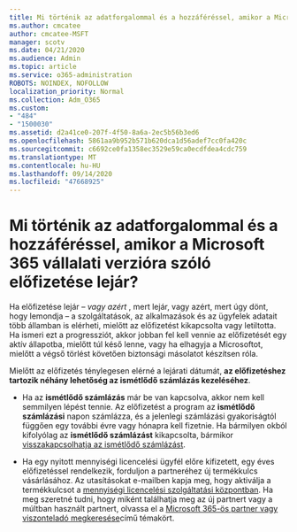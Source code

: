 ```yaml
---
title: Mi történik az adatforgalommal és a hozzáféréssel, amikor a Microsoft 365 vállalati verzióra szóló előfizetése lejár?
ms.author: cmcatee
author: cmcatee-MSFT
manager: scotv
ms.date: 04/21/2020
ms.audience: Admin
ms.topic: article
ms.service: o365-administration
ROBOTS: NOINDEX, NOFOLLOW
localization_priority: Normal
ms.collection: Adm_O365
ms.custom:
- "484"
- "1500030"
ms.assetid: d2a41ce0-207f-4f50-8a6a-2ec5b56b3ed6
ms.openlocfilehash: 5861aa9b952b571b620dca1d56adef7cc0fa420c
ms.sourcegitcommit: c6692ce0fa1358ec3529e59ca0ecdfdea4cdc759
ms.translationtype: MT
ms.contentlocale: hu-HU
ms.lasthandoff: 09/14/2020
ms.locfileid: "47668925"
---
```

# <a name="what-happens-to-my-data-and-access-when-my-microsoft-365-for-business-subscription-ends"></a>Mi történik az adatforgalommal és a hozzáféréssel, amikor a Microsoft 365 vállalati verzióra szóló előfizetése lejár?

Ha előfizetése lejár  *– vagy azért*  , mert lejár, vagy azért, mert úgy dönt, hogy lemondja – a szolgáltatások, az alkalmazások és az ügyfelek adatait több államban is elérheti, mielőtt az előfizetést kikapcsolta vagy letiltotta. Ha ismeri ezt a progressziót, akkor jobban fel kell vennie az előfizetését egy aktív állapotba, mielőtt túl késő lenne, vagy ha elhagyja a Microsoftot, mielőtt a végső törlést követően biztonsági másolatot készítsen róla.
  
Mielőtt az előfizetés ténylegesen elérné a lejárati dátumát, **az előfizetéshez tartozik néhány lehetőség az ismétlődő számlázás kezeléséhez**.
  
- Ha az **ismétlődő számlázás** már be van kapcsolva, akkor nem kell semmilyen lépést tennie. Az előfizetést a program az **ismétlődő számlázási** napon számlázza, és a jelenlegi számlázási gyakoriságtól függően egy további évre vagy hónapra kell fizetnie. Ha bármilyen okból kifolyólag az **ismétlődő számlázást** kikapcsolta, bármikor [visszakapcsolhatja az ismétlődő számlázást](https://docs.microsoft.com/microsoft-365/commerce/subscriptions/renew-your-subscription#turn-recurring-billing-off-or-on).

- Ha egy nyitott mennyiségi licencelési ügyfél előre kifizetett, egy éves előfizetéssel rendelkezik, forduljon a partneréhez új termékkulcs vásárlásához. Az utasításokat e-mailben kapja meg, hogy aktiválja a termékkulcsot a [mennyiségi licencelési szolgáltatási központban](https://go.microsoft.com/fwlink/p/?LinkID=282016). Ha meg szeretné tudni, hogy miként találhatja meg az új partnert vagy a múltban használt partnert, olvassa el a [Microsoft 365-ös partner vagy viszonteladó megkeresése](https://docs.microsoft.com/microsoft-365/admin/manage/find-your-partner-or-reseller)című témakört.